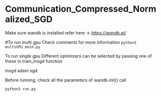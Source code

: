 # Communication_Compressed_Normalized_SGD
Make sure wandb is installed refer here -> *https://wandb.ai/*

#To run multi gpu
Check comments for more information 
`python3 multiGPU_main.py`

To run single gpu
Different optimizers can be selected by passing one of these in train_insgd function

insgd
adam
sgd

Before running, check all the parameters of wandb.init() call

`python3 run.py`
